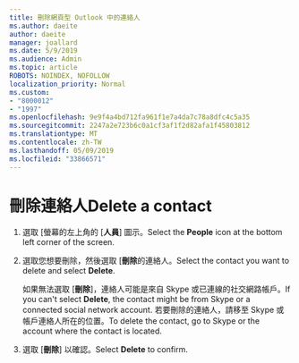 ```yaml
---
title: 刪除網頁型 Outlook 中的連絡人
ms.author: daeite
author: daeite
manager: joallard
ms.date: 5/9/2019
ms.audience: Admin
ms.topic: article
ROBOTS: NOINDEX, NOFOLLOW
localization_priority: Normal
ms.custom:
- "8000012"
- "1997"
ms.openlocfilehash: 9e9f4a4bd712fa961f1e7a4da7c78a8dfc4c5a35
ms.sourcegitcommit: 2247a2e723b6c0a1cf3af1f2d82afa1f45803812
ms.translationtype: MT
ms.contentlocale: zh-TW
ms.lasthandoff: 05/09/2019
ms.locfileid: "33866571"
---
```

# <a name="delete-a-contact"></a><span data-ttu-id="3fce9-102">刪除連絡人</span><span class="sxs-lookup"><span data-stu-id="3fce9-102">Delete a contact</span></span>

1. <span data-ttu-id="3fce9-103">選取 [螢幕的左上角的 [**人員**] 圖示。</span><span class="sxs-lookup"><span data-stu-id="3fce9-103">Select the **People** icon at the bottom left corner of the screen.</span></span>

2. <span data-ttu-id="3fce9-104">選取您想要刪除，然後選取 [**刪除**的連絡人。</span><span class="sxs-lookup"><span data-stu-id="3fce9-104">Select the contact you want to delete and select **Delete**.</span></span>

    <span data-ttu-id="3fce9-105">如果無法選取 [**刪除**]，連絡人可能是來自 Skype 或已連線的社交網路帳戶。</span><span class="sxs-lookup"><span data-stu-id="3fce9-105">If you can't select **Delete**, the contact might be from Skype or a connected social network account.</span></span> <span data-ttu-id="3fce9-106">若要刪除的連絡人，請移至 Skype 或帳戶連絡人所在的位置。</span><span class="sxs-lookup"><span data-stu-id="3fce9-106">To delete the contact, go to Skype or the account where the contact is located.</span></span>

3. <span data-ttu-id="3fce9-107">選取 [**刪除**] 以確認。</span><span class="sxs-lookup"><span data-stu-id="3fce9-107">Select **Delete** to confirm.</span></span>